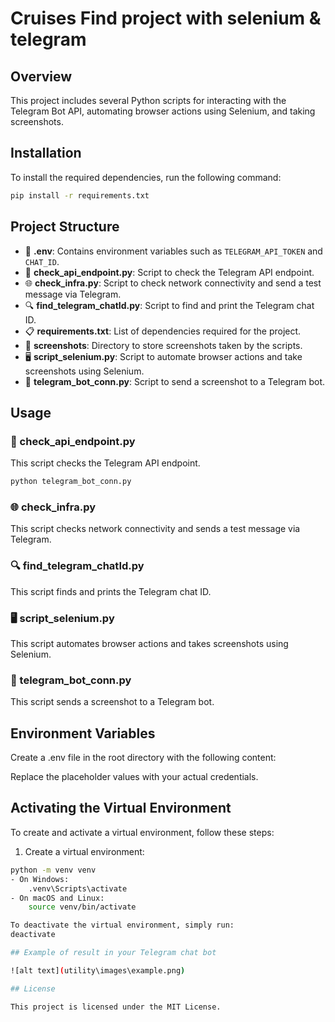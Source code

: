 # Cruises Find project with selenium & telegram

## Overview

This project includes several Python scripts for interacting with the Telegram Bot API, automating browser actions using Selenium, and taking screenshots.

## Installation

To install the required dependencies, run the following command:

```sh
pip install -r requirements.txt
```

## Project Structure

- 📄 **.env**: Contains environment variables such as `TELEGRAM_API_TOKEN` and `CHAT_ID`.
- 📝 **check_api_endpoint.py**: Script to check the Telegram API endpoint.
- 🌐 **check_infra.py**: Script to check network connectivity and send a test message via Telegram.
- 🔍 **find_telegram_chatId.py**: Script to find and print the Telegram chat ID.
- 📋 **requirements.txt**: List of dependencies required for the project.
- 📁 **screenshots**: Directory to store screenshots taken by the scripts.
- 🖥️ **script_selenium.py**: Script to automate browser actions and take screenshots using Selenium.
- 🤖 **telegram_bot_conn.py**: Script to send a screenshot to a Telegram bot.

## Usage

### 📝 check_api_endpoint.py

This script checks the Telegram API endpoint.

```sh
python telegram_bot_conn.py
```

### 🌐 check_infra.py

This script checks network connectivity and sends a test message via Telegram.

### 🔍 find_telegram_chatId.py

This script finds and prints the Telegram chat ID.

### 🖥️ script_selenium.py

This script automates browser actions and takes screenshots using Selenium.

### 🤖 telegram_bot_conn.py

This script sends a screenshot to a Telegram bot.

## Environment Variables

Create a .env file in the root directory with the following content:

Replace the placeholder values with your actual credentials.

## Activating the Virtual Environment

To create and activate a virtual environment, follow these steps:

1. Create a virtual environment:

```sh
python -m venv venv
- On Windows:
    .venv\Scripts\activate
- On macOS and Linux:
    source venv/bin/activate

To deactivate the virtual environment, simply run:
deactivate

## Example of result in your Telegram chat bot

![alt text](utility\images\example.png)

## License

This project is licensed under the MIT License.